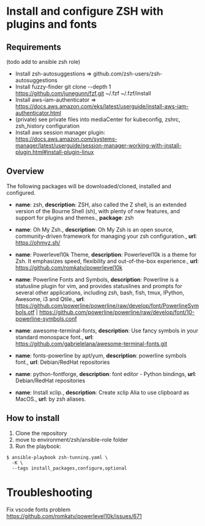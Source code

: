 # Install and configure ZSH with plugins and fonts

## Requirements
(todo add to ansible zsh role)

* Install zsh-autosuggestions => github.com/zsh-users/zsh-autosuggestions
* Install fuzzy-finder git clone --depth 1 https://github.com/junegunn/fzf.git ~/.fzf
~/.fzf/install
* Install aws-iam-authenticator => https://docs.aws.amazon.com/eks/latest/userguide/install-aws-iam-authenticator.html
* (private) see private files into mediaCenter for kubeconfig, zshrc, zsh_history configuration
* Install aws session manager plugin: https://docs.aws.amazon.com/systems-manager/latest/userguide/session-manager-working-with-install-plugin.html#install-plugin-linux


## Overview

The following packages will be downloaded/cloned, installed and configured.

* **name**: zsh, **description**: ZSH, also called the Z shell, is an extended version of the Bourne Shell (sh), with plenty of new features, and support for plugins and themes., **package**: zsh

- **name**: Oh My Zsh., **description**: Oh My Zsh is an open source, community-driven framework for managing your zsh configuration., **url**: https://ohmyz.sh/

- **name**: Powerlevel10k Theme, **description**: Powerlevel10k is a theme for Zsh. It emphasizes speed, flexibility and out-of-the-box experience., **url**: https://github.com/romkatv/powerlevel10k

- **name**: Powerline Fonts and Symbols, **description**: Powerline is a statusline plugin for vim, and provides statuslines and prompts for several other applications, including zsh, bash, fish, tmux, IPython, Awesome, i3 and Qtile., **url**: https://github.com/powerline/powerline/raw/develop/font/PowerlineSymbols.otf | https://github.com/powerline/powerline/raw/develop/font/10-powerline-symbols.conf

- **name**: awesome-terminal-fonts, **description**: Use fancy symbols in your standard monospace font., **url**: https://github.com/gabrielelana/awesome-terminal-fonts.git

- **name**: fonts-powerline by apt/yum, **description**: powerline symbols font., **url**: Debian/RedHat repositories

- **name**: python-fontforge, **description**: font editor - Python bindings, **url**: Debian/RedHat repositories

- **name**: Install xclip., **description**: Create xclip Alia to use clipboard as MacOS., **url**: by zsh aliases.

## How to install

1. Clone the repository
2. move to environment/zsh/ansible-role folder
3. Run the playbook:
```
$ ansible-playbook zsh-tunning.yaml \
  -K \
  --tags install_packages,configure,optional
```

# Troubleshooting

Fix vscode fonts problem https://github.com/romkatv/powerlevel10k/issues/671
